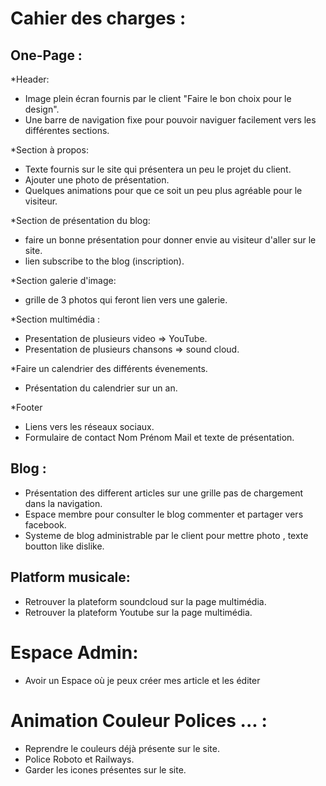 # Cahier des charges :

## One-Page : 

*Header: 
  * Image plein écran fournis par le client "Faire le bon choix pour le design".
  * Une barre de navigation fixe pour pouvoir naviguer facilement vers les différentes sections.
  
*Section à propos:
  * Texte fournis sur le site qui présentera un peu le projet du client.
  * Ajouter une photo de présentation.
  * Quelques animations pour que ce soit un peu plus agréable pour le visiteur. 


*Section de présentation du blog:
  * faire un bonne présentation pour donner envie au visiteur d'aller sur le site.
  * lien subscribe to the blog (inscription).
  
*Section galerie d'image:
  * grille de 3 photos qui feront lien vers une galerie.
  
*Section multimédia : 
  * Presentation de plusieurs video => YouTube.
  * Presentation de plusieurs chansons => sound cloud.
  
 *Faire un calendrier des différents évenements. 
  * Présentation du calendrier sur un an.
  
 *Footer
  * Liens vers les réseaux sociaux.
  * Formulaire de contact Nom Prénom Mail et texte de présentation.
 
 


## Blog : 
  * Présentation des different articles sur une grille pas de chargement dans la navigation.
  * Espace membre pour consulter le blog commenter et partager vers facebook. 
  * Systeme de blog administrable par le client pour mettre photo , texte boutton like dislike.
  
  
## Platform musicale:
  * Retrouver la plateform soundcloud sur la page multimédia.
  * Retrouver la plateform Youtube sur la page multimédia.
     
 
 
 # Espace Admin:
  * Avoir un Espace où je peux créer mes article et les éditer
 
 
 # Animation Couleur Polices ... : 
  
  * Reprendre le couleurs déjà présente sur le site.
  * Police Roboto et Railways.
  * Garder les icones présentes sur le site.
  
  
